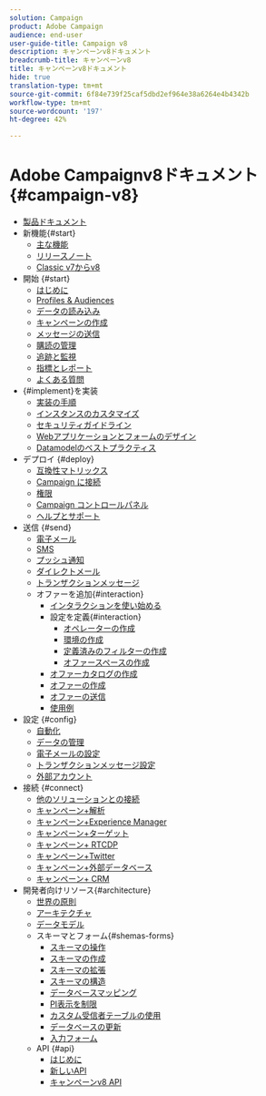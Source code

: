```yaml
---
solution: Campaign
product: Adobe Campaign
audience: end-user
user-guide-title: Campaign v8
description: キャンペーンv8ドキュメント
breadcrumb-title: キャンペーンv8
title: キャンペーンv8ドキュメント
hide: true
translation-type: tm+mt
source-git-commit: 6f84e739f25caf5dbd2ef964e38a6264e4b4342b
workflow-type: tm+mt
source-wordcount: '197'
ht-degree: 42%

---
```



# Adobe Campaignv8ドキュメント{#campaign-v8}

+ [製品ドキュメント](campaign-home.md)
+ 新機能{#start}
   + [主な機能](start/whats-new.md)
   + [リリースノート](start/release-notes.md)
   + [Classic v7からv8](start/capability-matrix.md)
+ 開始 {#start}
   + [はじめに](start/get-started.md)
   + [Profiles &amp; Audiences](start/audiences.md)
   + [データの読み込み](start/import.md)
   + [キャンペーンの作成](start/campaigns.md)
   + [メッセージの送信](start/create-message.md)
   + [購読の管理](start/subscriptions.md)
   + [追跡と監視](start/tracking.md)
   + [指標とレポート](start/reporting.md)
   + [よくある質問](start/campaign-faq.md)
+ {#implement}を実装
   + [実装の手順](start/implement.md)
   + [インスタンスのカスタマイズ](dev/customize.md)
   + [セキュリティガイドライン](config/security.md)
   + [Webアプリケーションとフォームのデザイン](dev/webapps.md)
   + [Datamodelのベストプラクティス](dev/datamodel-best-practices.md)
+ デプロイ {#deploy}
   + [互換性マトリックス](start/compatibility-matrix.md)
   + [Campaign に接続](start/connect.md)
   + [権限](start/permissions.md)
   + [Campaign コントロールパネル](config/self-service.md)
   + [ヘルプとサポート](start/support.md)
+ 送信 {#send}
   + [電子メール](send/email.md)
   + [SMS](send/sms.md)
   + [プッシュ通知](send/push.md)
   + [ダイレクトメール](send/direct-mail.md)
   + [トランザクションメッセージ](send/transactional.md)
   + オファーを追加{#interaction}
      + [インタラクションを使い始める](send/interaction.md)
      + 設定を定義{#interaction}
         + [オペレーターの作成](send/interaction-operators.md)
         + [環境の作成](send/interaction-env.md)
         + [定義済みのフィルターの作成](send/interaction-predefined-filters.md)
         + [オファースペースの作成](send/interaction-offer-spaces.md)
      + [オファーカタログの作成](send/interaction-offer-catalog.md)
      + [オファーの作成](send/interaction-offer.md)
      + [オファーの送信](send/interaction-send-offers.md)
      + [使用例](send/interaction-use-cases.md)
+ 設定 {#config}
   + [自動化](config/workflows.md)
   + [データの管理](config/replication.md)
   + [電子メールの設定](config/email-settings.md)
   + [トランザクションメッセージ設定](config/transactional-msg-settings.md)
   + [外部アカウント](config/external-accounts.md)
+ 接続 {#connect}
   + [他のソリューションとの接続](connect/integration.md)
   + [キャンペーン+解析](connect/ac-aa.md)
   + [キャンペーン+Experience Manager](connect/ac-aem.md)
   + [キャンペーン+ターゲット](connect/ac-at.md)
   + [キャンペーン+ RTCDP](connect/ac-rtcdp.md)
   + [キャンペーン+Twitter](connect/ac-tw.md)
   + [キャンペーン+外部データベース](connect/fda.md)
   + [キャンペーン+ CRM](connect/crm.md)
+ 開発者向けリソース{#architecture}
   + [世界の原則](dev/general-architecture.md)
   + [アーキテクチャ](dev/architecture.md)
   + [データモデル](dev/datamodel.md)
   + スキーマとフォーム{#shemas-forms}
      + [スキーマの操作](dev/schemas.md)
      + [スキーマの作成](dev/create-schema.md)
      + [スキーマの拡張](dev/extend-schema.md)
      + [スキーマの構造](dev/schema-structure.md)
      + [データベースマッピング](dev/database-mapping.md)
      + [PI表示を制限](dev/restrict-pi-view.md)
      + [カスタム受信者テーブルの使用](dev/custom-recipient.md)
      + [データベースの更新](dev/update-database-structure.md)
      + [入力フォーム](dev/forms.md)
   + API {#api}
      + [はじめに](dev/api.md)
      + [新しいAPI](dev/new-apis.md)
      + [キャンペーンv8 API](https://docs.adobe.com/content/help/en/campaign-classic/technicalresources/api/index.html)


